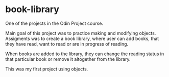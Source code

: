 # book-library

One of the projects in the Odin Project course.

Main goal of this project was to practice making and modifying objects.
Assigments was to create a book library, where user can add books, that they have read, want to read or are in progress of reading.

When books are added to the library, they can change the reading status in that particular book or remove it altogether from the library.

This was my first project using objects.
